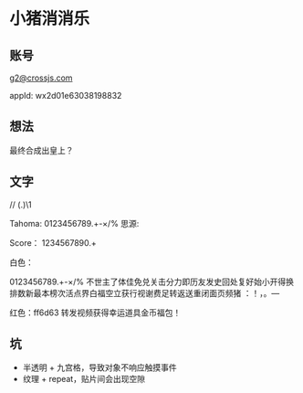 # 小猪消消乐

## 账号

g2@crossjs.com

appId: wx2d01e63038198832

## 想法

最终合成出皇上？

## 文字

// (.)\1

Tahoma: 0123456789.+-×/%
思源:

Score：
1234567890.+

白色：

0123456789.+-×/%
不世主了体佳免兑关击分力即历友发史回处复好始小开得换排数新最本榜次活点界白福空立获行视谢费足转返送重闭面页频猪
：！，。—

红色：ff6d63
转发视频获得幸运道具金币福包！

## 坑

- 半透明 + 九宫格，导致对象不响应触摸事件
- 纹理 + repeat，贴片间会出现空隙
